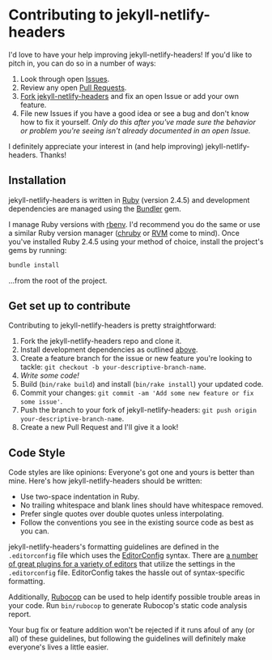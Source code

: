 # Contributing to jekyll-netlify-headers

I'd love to have your help improving jekyll-netlify-headers! If you'd like to pitch in, you can do so in a number of ways:

1. Look through open [Issues](https://github.com/jgarber623/jekyll-netlify-headers/issues).
1. Review any open [Pull Requests](https://github.com/jgarber623/jekyll-netlify-headers/pulls).
1. [Fork jekyll-netlify-headers](#get-set-up-to-contribute) and fix an open Issue or add your own feature.
1. File new Issues if you have a good idea or see a bug and don't know how to fix it yourself. _Only do this after you've made sure the behavior or problem you're seeing isn't already documented in an open Issue._

I definitely appreciate your interest in (and help improving) jekyll-netlify-headers. Thanks!

## Installation

jekyll-netlify-headers is written in [Ruby](https://www.ruby-lang.org) (version 2.4.5) and development dependencies are managed using the [Bundler](https://bundler.io) gem.

I manage Ruby versions with [rbenv](https://github.com/rbenv/rbenv). I'd recommend you do the same or use a similar Ruby version manager ([chruby](https://github.com/postmodern/chruby) or [RVM](https://rvm.io) come to mind). Once you've installed Ruby 2.4.5 using your method of choice, install the project's gems by running:

```sh
bundle install
```

…from the root of the project.

## Get set up to contribute

Contributing to jekyll-netlify-headers is pretty straightforward:

1. Fork the jekyll-netlify-headers repo and clone it.
1. Install development dependencies as outlined [above](#installation).
1. Create a feature branch for the issue or new feature you're looking to tackle: `git checkout -b your-descriptive-branch-name`.
1. _Write some code!_
1. Build (`bin/rake build`) and install (`bin/rake install`) your updated code.
1. Commit your changes: `git commit -am 'Add some new feature or fix some issue'`.
1. Push the branch to your fork of jekyll-netlify-headers: `git push origin your-descriptive-branch-name`.
1. Create a new Pull Request and I'll give it a look!

## Code Style

Code styles are like opinions: Everyone's got one and yours is better than mine. Here's how jekyll-netlify-headers should be written:

- Use two-space indentation in Ruby.
- No trailing whitespace and blank lines should have whitespace removed.
- Prefer single quotes over double quotes unless interpolating.
- Follow the conventions you see in the existing source code as best as you can.

jekyll-netlify-headers's formatting guidelines are defined in the `.editorconfig` file which uses the [EditorConfig](http://editorconfig.org) syntax. There are [a number of great plugins for a variety of editors](http://editorconfig.org/#download) that utilize the settings in the `.editorconfig` file. EditorConfig takes the hassle out of syntax-specific formatting.

Additionally, [Rubocop](https://github.com/bbatsov/rubocop) can be used to help identify possible trouble areas in your code. Run `bin/rubocop` to generate Rubocop's static code analysis report.

Your bug fix or feature addition won't be rejected if it runs afoul of any (or all) of these guidelines, but following the guidelines will definitely make everyone's lives a little easier.
